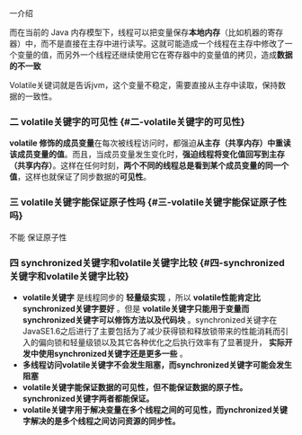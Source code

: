 一介绍

而在当前的 Java 内存模型下，线程可以把变量保存**本地内存**（比如机器的寄存器）中，而不是直接在主存中进行读写。这就可能造成一个线程在主存中修改了一个变量的值，而另外一个线程还继续使用它在寄存器中的变量值的拷贝，造成**数据的不一致**

Volatile关键词就是告诉jvm，这个变量不稳定，需要直接从主存中读取，保持数据的一致性。　

### 二 volatile关键字的可见性 {#二-volatile关键字的可见性}

**volatile 修饰的成员变量**在每次被线程访问时，都强迫**从主存（共享内存）中重读该成员变量的值**。而且，当成员变量发生变化时，**强迫线程将变化值回写到主存（共享内存）**。这样在任何时刻，**两个不同的线程总是看到某个成员变量的同一个值**，这样也就保证了同步数据的**可见性**。

### 三 volatile关键字能保证原子性吗 {#三-volatile关键字能保证原子性吗}

不能  保证原子性

### 四 synchronized关键字和volatile关键字比较 {#四-synchronized关键字和volatile关键字比较}

* **volatile关键字**
  是线程同步的
  **轻量级实现**
  ，所以
  **volatile性能肯定比synchronized关键字要好**
  。但是
  **volatile关键字只能用于变量而synchronized关键字可以修饰方法以及代码块**
  。synchronized关键字在JavaSE1.6之后进行了主要包括为了减少获得锁和释放锁带来的性能消耗而引入的偏向锁和轻量级锁以及其它各种优化之后执行效率有了显著提升，
  **实际开发中使用synchronized关键字还是更多一些**
  。
* **多线程访问volatile关键字不会发生阻塞，而synchronized关键字可能会发生阻塞**
* **volatile关键字能保证数据的可见性，但不能保证数据的原子性。synchronized关键字两者都能保证。**
* **volatile关键字用于解决变量在多个线程之间的可见性，而ynchronized关键字解决的是多个线程之间访问资源的同步性。**




